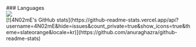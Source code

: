 <div id="development languages">
    ### Languages<br>
    <img src="https://img.shields.io/badge/Python-3776AB?style=flat-square&logo=Python&logoColor=white"/>
</div>

<div id="my_github_stats">
    [![4N02mE's GitHub stats](https://github-readme-stats.vercel.app/api?username=4N02mE&hide=issues&count_private=true&show_icons=true&theme=slateorange&locale=kr)](https://github.com/anuraghazra/github-readme-stats)
</div>
<!--
**4N02mE/4N02mE** is a ✨ _special_ ✨ repository because its `README.md` (this file) appears on your GitHub profile.

Here are some ideas to get you started:

- 🔭 I’m currently working on ...
- 🌱 I’m currently learning ...
- 👯 I’m looking to collaborate on ...
- 🤔 I’m looking for help with ...
- 💬 Ask me about ...
- 📫 How to reach me: ...
- 😄 Pronouns: ...
- ⚡ Fun fact: ...
-->
